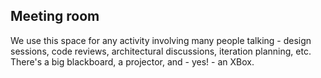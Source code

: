 ## Meeting room
We use this space for any activity involving many people talking - design sessions, code reviews, architectural discussions, iteration planning, etc. There's a big blackboard, a projector, and - yes! - an XBox.
